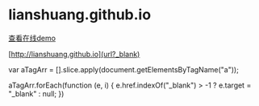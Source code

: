 # lianshuang.github.io
<a href="http://lianshuang.github.io" target="_blank">查看在线demo</a>

[http://lianshuang.github.io](url?_blank)

var aTagArr = [].slice.apply(document.getElementsByTagName("a"));

aTagArr.forEach(function (e, i) {
  e.href.indexOf("_blank") > -1 ? e.target = "_blank" : null;
})
